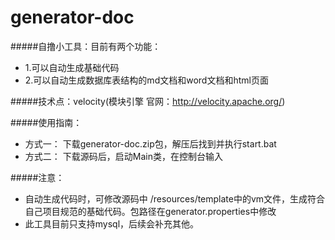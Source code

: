 # generator-doc
#####自撸小工具：目前有两个功能：
* 1.可以自动生成基础代码 
* 2.可以自动生成数据库表结构的md文档和word文档和html页面

#####技术点：velocity(模块引擎 官网：http://velocity.apache.org/)


#####使用指南：
* 方式一：
下载generator-doc.zip包，解压后找到并执行start.bat
* 方式二：
下载源码后，启动Main类，在控制台输入


#####注意：
* 自动生成代码时，可修改源码中 /resources/template中的vm文件，生成符合自己项目规范的基础代码。包路径在generator.properties中修改
* 此工具目前只支持mysql，后续会补充其他。
